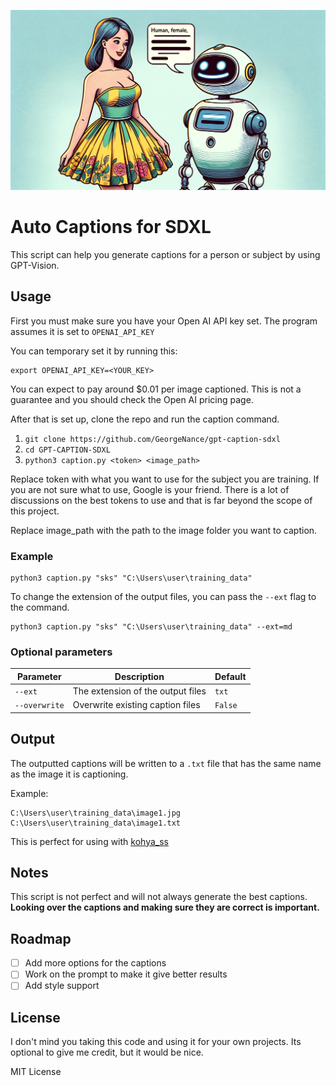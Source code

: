 ![](./banner.webp)

# Auto Captions for SDXL


This script can help you generate captions for a person or subject by using GPT-Vision. 


## Usage

First you must make sure you have your Open AI API key set. The program assumes it is set to `OPENAI_API_KEY`

You can temporary set it by running this:

```
export OPENAI_API_KEY=<YOUR_KEY>
```

You can expect to pay around $0.01 per image captioned. This is not a guarantee and you should check the Open AI pricing page.

After that is set up, clone the repo and run the caption command.

1. `git clone https://github.com/GeorgeNance/gpt-caption-sdxl`
2. `cd GPT-CAPTION-SDXL`
3. `python3 caption.py <token> <image_path>`

Replace token with what you want to use for the subject you are training. If you are not sure what to use, Google is your friend. There is a lot of discussions on the best tokens to use and that is far beyond the scope of this project.

Replace image_path with the path to the image folder you want to caption.



### Example
```
python3 caption.py "sks" "C:\Users\user\training_data"
```
To change the extension of the output files, you can pass the `--ext` flag to the command.

```
python3 caption.py "sks" "C:\Users\user\training_data" --ext=md
```


### Optional parameters

| Parameter | Description | Default |
| --- | --- | --- |
| `--ext` | The extension of the output files | `txt` |
| `--overwrite` | Overwrite existing caption files | `False` |



## Output

The outputted captions will be written to a `.txt` file that has the same name as the image it is captioning.

Example:

```
C:\Users\user\training_data\image1.jpg
C:\Users\user\training_data\image1.txt
```

This is perfect for using with [kohya_ss](https://github.com/bmaltais/kohya_ss)


## Notes

This script is not perfect and will not always generate the best captions. **Looking over the captions and making sure they are correct is important.**


## Roadmap

- [ ] Add more options for the captions
- [ ] Work on the prompt to make it give better results
- [ ] Add style support

## License

I don't mind you taking this code and using it for your own projects. Its optional to give me credit, but it would be nice.

MIT License